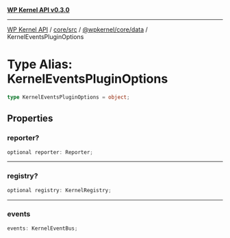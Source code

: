 [**WP Kernel API v0.3.0**](../../../../../../README.md)

---

[WP Kernel API](../../../../../../README.md) / [core/src](../../../../README.md) / [@wpkernel/core/data](../README.md) / KernelEventsPluginOptions

# Type Alias: KernelEventsPluginOptions

```ts
type KernelEventsPluginOptions = object;
```

## Properties

### reporter?

```ts
optional reporter: Reporter;
```

---

### registry?

```ts
optional registry: KernelRegistry;
```

---

### events

```ts
events: KernelEventBus;
```
